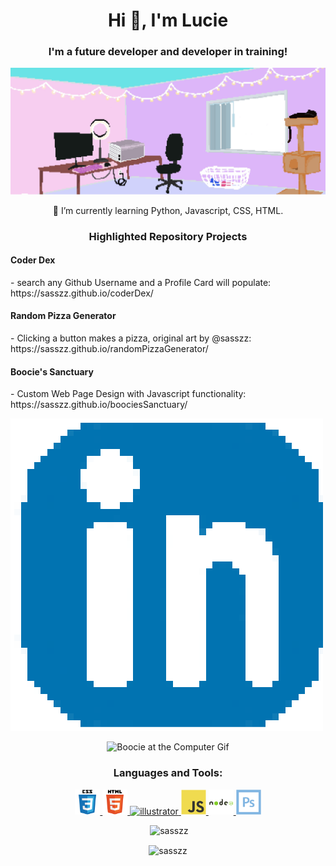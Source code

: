 <h1 align="center">Hi 👋, I'm Lucie</h1>
<h3 align="center">I'm a future developer and developer in training!</h3>
<img src="pixel-art-room.jpg" alt="Pixel Art Room">
<p align="center">🌱 I’m currently learning Python, Javascript, CSS, HTML.</p>
<h3 align="center">Highlighted Repository Projects</h3>
<h4>Coder Dex</h4> <p> - search any Github Username and a Profile Card will populate: https://sasszz.github.io/coderDex/</p>
<h4>Random Pizza Generator</h4> <p> - Clicking a button makes a pizza, original art by @sasszz: https://sasszz.github.io/randomPizzaGenerator/</p>
<h4>Boocie's Sanctuary</h4> <p> - Custom Web Page Design with Javascript functionality: https://sasszz.github.io/boociesSanctuary/</p>

<img src="pixel-art-linked-in.png" alt="Linked In Icon">
<p align="center">
  <img src="https://media.giphy.com/media/qbsLGxalSfYqTa7EuD/giphy.gif" alt="Boocie at the Computer Gif">
</p>

<h3 align="center">Languages and Tools:</h3>
<p align="center"> 
  <a href="https://www.w3schools.com/css/" target="_blank" rel="noreferrer"> <img src="https://raw.githubusercontent.com/devicons/devicon/master/icons/css3/css3-original-wordmark.svg" alt="css3" width="40" height="40"/> </a> <a href="https://www.w3.org/html/" target="_blank" rel="noreferrer"> <img src="https://raw.githubusercontent.com/devicons/devicon/master/icons/html5/html5-original-wordmark.svg" alt="html5" width="40" height="40"/> </a> <a href="https://www.adobe.com/in/products/illustrator.html" target="_blank" rel="noreferrer"> <img src="https://www.vectorlogo.zone/logos/adobe_illustrator/adobe_illustrator-icon.svg" alt="illustrator" width="40" height="40"/> </a> <a href="https://developer.mozilla.org/en-US/docs/Web/JavaScript" target="_blank" rel="noreferrer"> <img src="https://raw.githubusercontent.com/devicons/devicon/master/icons/javascript/javascript-original.svg" alt="javascript" width="40" height="40"/> </a> <a href="https://nodejs.org" target="_blank" rel="noreferrer"> <img src="https://raw.githubusercontent.com/devicons/devicon/master/icons/nodejs/nodejs-original-wordmark.svg" alt="nodejs" width="40" height="40"/> </a> <a href="https://www.photoshop.com/en" target="_blank" rel="noreferrer"> <img src="https://raw.githubusercontent.com/devicons/devicon/master/icons/photoshop/photoshop-line.svg" alt="photoshop" width="40" height="40"/> </a> 
</p>

<p align="center">&nbsp;<img src="https://github-readme-stats.vercel.app/api?username=sasszz&show_icons=true&locale=en" alt="sasszz" /></p>

<p align="center"><img align="center" src="https://github-readme-streak-stats.herokuapp.com/?user=sasszz&" alt="sasszz" /></p>
